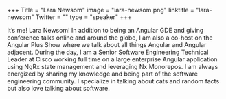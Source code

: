 +++
Title = "Lara Newsom"
image = "lara-newsom.png"
linktitle = "lara-newsom"
Twitter = ""
type = "speaker"
+++

It’s me! Lara Newsom! In addition to being an Angular GDE and giving conference talks online and around the globe, I am
also a co-host on the Angular Plus Show where we talk about all things Angular and Angular adjacent. During the day, I
am a Senior Software Engineering Technical Leader at Cisco working full time on a large enterprise Angular application
using NgRx state management and leveraging Nx Monorepos. I am always energized by sharing my knowledge and being part of
the software engineering community. I specialize in talking about cats and random facts but also love talking about
software.